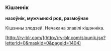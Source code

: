 ### Кішэннік
**назоўнік, мужчынскі род, размоўнае**

Кішэнны злодзей. Нечакана злавілі кішэнніка.

<a rel="author">[http://rv-blr.com/](http://rv-blr.com/slounik.jsp?letterId=0&maskId=0&pageId=1404)</a>
